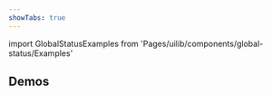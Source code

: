 ```yaml
---
showTabs: true
---
```


import GlobalStatusExamples from 'Pages/uilib/components/global-status/Examples'

## Demos

<GlobalStatusExamples />
